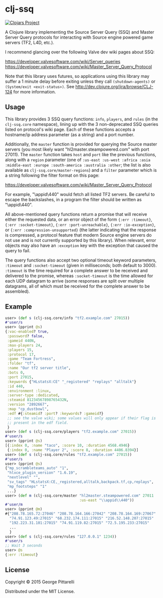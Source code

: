 # clj-ssq

[![Clojars Project](http://clojars.org/clj-ssq/latest-version.svg)](http://clojars.org/clj-ssq)

A Clojure library implementing the Source Server Query (SSQ) and
Master Server Query protocols for interacting with Source engine
powered game servers (TF2, L4D, etc.).

I recommend glancing over the following Valve dev wiki pages about
SSQ:

https://developer.valvesoftware.com/wiki/Server_queries
https://developer.valvesoftware.com/wiki/Master_Server_Query_Protocol

Note that this library uses futures, so applications using this
library may suffer a 1 minute delay before exiting unless they call
`(shutdown-agents)` or `(System/exit <exit-status>)`. See
http://dev.clojure.org/jira/browse/CLJ-124 for more information.

## Usage

This library provides 3 SSQ query functions: `info`, `players`, and
`rules` (in the `clj-ssq.core` namespace), lining up with the 3
non-deprecated SSQ queries listed on protocol's wiki page. Each of
these functions accepts a hostname/ip address parameter (as a string)
and a port number.

Additionally, the `master` function is provided for querying the
Source master servers (you most likely want
"hl2master.steampowered.com" with port 27011). The `master` function
takes `host` and `port` like the previous functions, along with a
`region` parameter (one of `:us-east :us-west :africa :asia
:middle-east :europe :south-america :australia :other`; the list is
also available as `clj-ssq.core/master-regions`) and a `filter`
parameter which is a string following the filter format on this page:

https://developer.valvesoftware.com/wiki/Master_Server_Query_Protocol

For example, "\appid\440" would fetch all listed TF2 servers. Be
careful to escape the backslashes, in a program the filter should be
written as "\\appid\\440".

All above-mentioned query functions return a promise that will receive
either the requested data, or an error object of the form `{:err
:timeout}`, `{:err :socket-timeout}`, `{:err :port-unreachable}`,
`{:err :io-exception}`, or `{:err :compression-unsupported}` (the
latter indicating that the response is compressed, a protocol feature
that modern Source engine servers do not use and is not currently
supported by this library). When relevant, error objects may also have
an `:exception` key with the exception that caused the query to fail.

The query functions also accept two optional timeout keyword parameters,
`:timeout` and `:socket-timeout` (given in milliseconds; both default to
3000). `:timeout` is the time required for a complete answer to be
received and delivered to the promise, whereas `:socket-timeout` is
the time allowed for each UDP datagram to arrive (some responses are
split over multiple datagrams, all of which must be received for the
complete answer to be assembled).

## Example

```clojure
user> (def s (clj-ssq.core/info "tf2.example.com" 27015))
#'user/s
user> (pprint @s)
{:vac-enabled? true,
 :password? false,
 :gameid 440N,
 :max-players 24,
 :players 15,
 :protocol 17,
 :game "Team Fortress",
 :folder "tf",
 :name "Our tf2 server title",
 :bots 0,
 :port 27015,
 :keywords {"HLstatsX:CE" "_registered" "replays" "alltalk"}
 :id 440,
 :environment :linux,
 :server-type :dedicated,
 :steamid 81234567898765432N,
 :version "2892667",
 :map "cp_dustbowl",
 :edf #{:steamid? :port? :keywords? :gameid?}
 ;; see the valve wiki; some values will only appear if their flag is
 ;; present in the edf field.
 }
user> (def s (clj-ssq.core/players "tf2.example.com" 27015))
#'user/s
user> (pprint @s)
[{:index 0, :name "taco", :score 10, :duration 4568.4946}
 {:index 0, :name "Player 2", :score 8, :duration 4406.8394}]
user> (def s (clj-ssq.core/rules "tf2.example.com" 27015))
#'user/s
user> (pprint @s)
{"mp_scrambleteams_auto" "1",
 "hlxce_plugin_version" "1.6.19",
 "nextlevel" "",
 "sv_tags" "HLstatsX:CE,_registered,alltalk,backpack.tf,cp,replays",
 "mp_footsteps" "1"
 ...}
user> (def m (clj-ssq.core/master "hl2master.steampowered.com" 27011
                                  :us-east "\\appid\\440"))
#'user/m
user> (pprint @m)
#{"208.78.165.72:27046" "208.78.164.166:27042" "208.78.164.169:27067"
  "74.91.123.49:27015" "68.232.174.111:27015" "216.52.148.207:27015"
  "192.223.31.101:27015" "74.91.119.82:27015" "72.5.195.233:27015"
  ...
  }
user> (def s (clj-ssq.core/rules "127.0.0.1" 1234))
#'user/s
;; Wait 3 seconds
user> @s
{:err :timeout}
```

## License

Copyright © 2015 George Pittarelli

Distributed under the MIT License.

